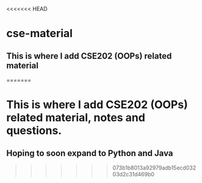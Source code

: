<<<<<<< HEAD
# cse-material
## This is where I add CSE202 (OOPs) related material
=======
# This is where I add CSE202 (OOPs) related material, notes and questions.
## Hoping to soon expand to Python and Java
>>>>>>> 073b1b8013a92979adb15ecd03203d2c31d469b0
